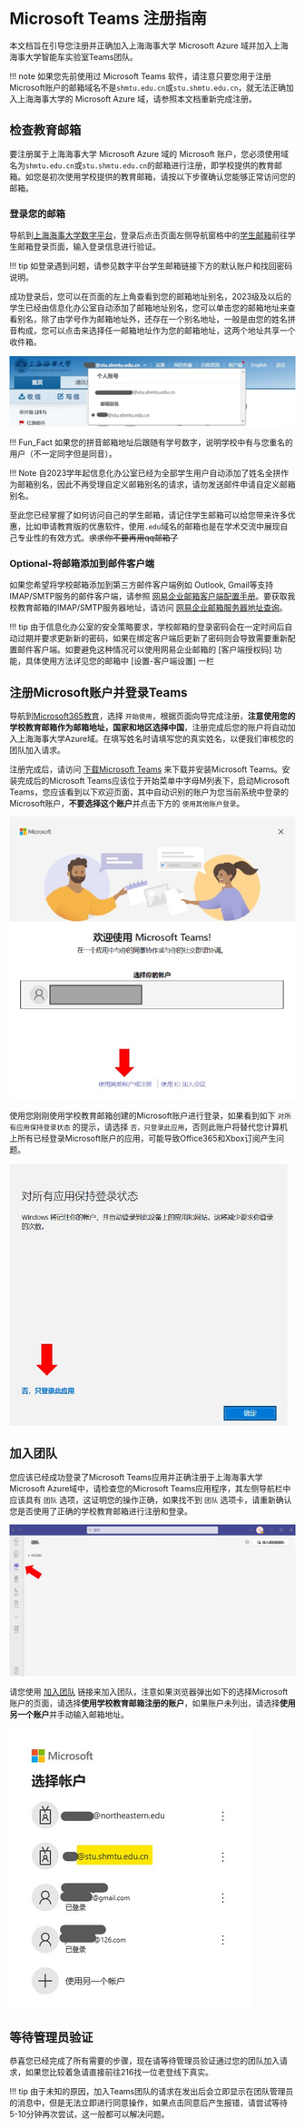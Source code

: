 # Microsoft Teams 注册指南
本文档旨在引导您注册并正确加入上海海事大学 Microsoft Azure 域并加入上海海事大学智能车实验室Teams团队。

!!! note
    如果您先前使用过 Microsoft Teams 软件，请注意只要您用于注册Microsoft账户的邮箱域名不是`shmtu.edu.cn`或`stu.shmtu.edu.cn`，就无法正确加入上海海事大学的 Microsoft Azure 域，请参照本文档重新完成注册。

## 检查教育邮箱
要注册属于上海海事大学 Microsoft Azure 域的 Microsoft 账户，您必须使用域名为`shmtu.edu.cn`或`stu.shmtu.edu.cn`的邮箱进行注册，即学校提供的教育邮箱。如您是初次使用学校提供的教育邮箱，请按以下步骤确认您能够正常访问您的邮箱。
### 登录您的邮箱
导航到[上海海事大学数字平台](https://portal.shmtu.edu.cn/)，登录后点击页面左侧导航窗格中的[学生邮箱](http://mail.stu.shmtu.edu.cn/)前往学生邮箱登录页面，输入登录信息进行验证。

!!! tip
    如登录遇到问题，请参见数字平台学生邮箱链接下方的默认账户和找回密码说明。

成功登录后，您可以在页面的左上角查看到您的邮箱地址别名，2023级及以后的学生已经由信息化办公室自动添加了邮箱地址别名，您可以单击您的邮箱地址来查看别名，除了由学号作为邮箱地址外，还存在一个别名地址，一般是由您的姓名拼音构成，您可以点击来选择任一邮箱地址作为您的邮箱地址，这两个地址共享一个收件箱。

![email_username](img/email_username.jpg)

!!! Fun_Fact
    如果您的拼音邮箱地址后跟随有学号数字，说明学校中有与您重名的用户（不一定同字但是同音）。

!!! Note
    自2023学年起信息化办公室已经为全部学生用户自动添加了姓名全拼作为邮箱别名，因此不再受理自定义邮箱别名的请求，请勿发送邮件申请自定义邮箱别名。

至此您已经掌握了如何访问自己的学生邮箱，请记住学生邮箱可以给您带来许多优惠，比如申请教育版的优惠软件，使用`.edu`域名的邮箱也是在学术交流中展现自己专业性的有效方式。<del>求求你不要再用qq邮箱了</del>  
### Optional-将邮箱添加到邮件客户端
如果您希望将学校邮箱添加到第三方邮件客户端例如 Outlook, Gmail等支持IMAP/SMTP服务的邮件客户端，请参照 [网易企业邮箱客户端配置手册](https://qiye.163.com/doc/%E5%A6%82%E4%BD%95%E8%BF%9B%E8%A1%8C%E5%AE%A2%E6%88%B7%E7%AB%AF%E8%AE%BE%E7%BD%AE.pdf)。要获取我校教育邮箱的IMAP/SMTP服务器地址，请访问 [网易企业邮箱服务器地址查询](https://qiye.163.com/help/client-profile.html)。

!!! tip
    由于信息化办公室的安全策略要求，学校邮箱的登录密码会在一定时间后自动过期并要求更新新的密码，如果在绑定客户端后更新了密码则会导致需要重新配置邮件客户端。如要避免这种情况可以使用网易企业邮箱的 [客户端授权码] 功能，具体使用方法详见您的邮箱中 [设置-客户端设置] 一栏

## 注册Microsoft账户并登录Teams
导航到[Microsoft365教育](https://www.microsoft.com/zh-cn/education/products/office)，选择 `开始使用`，根据页面向导完成注册，**注意使用您的学校教育邮箱作为邮箱地址，国家和地区选择中国**，注册完成后您的账户将自动加入上海海事大学Azure域。在填写姓名时请填写您的真实姓名，以便我们审核您的团队加入请求。  

注册完成后，请访问 [下载Microsoft Teams](https://www.microsoft.com/zh-cn/microsoft-teams/group-chat-software/) 来下载并安装Microsoft Teams。安装完成后的Microsoft Teams应该位于开始菜单中字母M列表下，启动Microsoft Teams，您应该看到以下欢迎页面，其中自动识别的账户为您当前系统中登录的Microsoft账户，**不要选择这个账户**并点击下方的 `使用其他账户登录`。  

![login](img/login.jpg)  

使用您刚刚使用学校教育邮箱创建的Microsoft账户进行登录，如果看到如下 `对所有应用保持登录状态` 的提示，请选择 `否，只登录此应用`，否则此账户将替代您计算机上所有已经登录Microsoft账户的应用，可能导致Office365和Xbox订阅产生问题。  

![login_all](img/login_all.jpg)  

## 加入团队
您应该已经成功登录了Microsoft Teams应用并正确注册于上海海事大学Microsoft Azure域中，请检查您的Microsoft Teams应用程序，其左侧导航栏中应该具有 `团队` 选项，这证明您的操作正确，如果找不到 `团队` 选项卡，请重新确认您是否使用了正确的学校教育邮箱进行注册和登录。

![teams_homepage](img/teams_homepage.jpg)

请您使用 [加入团队](https://teams.microsoft.com/l/team/19%3AkiiwzjyyDdRLjFWsQUPwawHVVMaJ7PfYCcAd_ScaIQE1%40thread.tacv2/conversations?groupId=0ae9813d-cddf-49e7-8f06-d7f25603b065&tenantId=8a255ac4-e766-4e63-bf52-3601860f3b40) 链接来加入团队，注意如果浏览器弹出如下的选择Microsoft账户的页面，请选择**使用学校教育邮箱注册的账户**，如果账户未列出，请选择**使用另一个账户**并手动输入邮箱地址。

![selec_acc](img/select_acc.jpg)  

## 等待管理员验证
恭喜您已经完成了所有需要的步骤，现在请等待管理员验证通过您的团队加入请求，如果您比较着急请直接前往216找一位老登线下真实。

!!! tip
    由于未知的原因，加入Teams团队的请求在发出后会立即显示在团队管理员的消息中，但是无法立即进行同意操作，如果点击同意后产生报错，请尝试等待5-10分钟再次尝试，这一般都可以解决问题。



